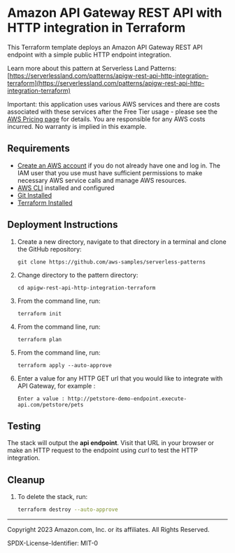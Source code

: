 # Amazon API Gateway REST API with HTTP integration in Terraform

This Terraform template deploys an Amazon API Gateway REST API endpoint with a simple public HTTP endpoint integration.

Learn more about this pattern at Serverless Land Patterns: [https://serverlessland.com/patterns/apigw-rest-api-http-integration-terraform](https://serverlessland.com/patterns/apigw-rest-api-http-integration-terraform)

Important: this application uses various AWS services and there are costs associated with these services after the Free Tier usage - please see the [AWS Pricing page](https://aws.amazon.com/pricing/) for details. You are responsible for any AWS costs incurred. No warranty is implied in this example.

## Requirements

* [Create an AWS account](https://portal.aws.amazon.com/gp/aws/developer/registration/index.html) if you do not already have one and log in. The IAM user that you use must have sufficient permissions to make necessary AWS service calls and manage AWS resources.
* [AWS CLI](https://docs.aws.amazon.com/cli/latest/userguide/install-cliv2.html) installed and configured
* [Git Installed](https://git-scm.com/book/en/v2/Getting-Started-Installing-Git)
* [Terraform Installed](https://developer.hashicorp.com/terraform/downloads)

## Deployment Instructions

1. Create a new directory, navigate to that directory in a terminal and clone the GitHub repository:
    ``` 
    git clone https://github.com/aws-samples/serverless-patterns
    ```
2. Change directory to the pattern directory:
    ```
    cd apigw-rest-api-http-integration-terraform
    ```
3. From the command line, run:
    ```
    terraform init
    ```
4. From the command line, run:
    ```
    terraform plan
    ```
5. From the command line, run:
    ```
    terraform apply --auto-approve
    ```
6. Enter a value for any HTTP GET url that you would like to integrate with API Gateway, for example :
   ```
   Enter a value : http://petstore-demo-endpoint.execute-api.com/petstore/pets
    ```
## Testing

The stack will output the **api endpoint**. Visit that URL in your browser or make an HTTP request to the endpoint using *curl* to test the HTTP integration.
   
## Cleanup
 
1. To delete the stack, run:
    ```bash
    terraform destroy --auto-approve
    ```
----
Copyright 2023 Amazon.com, Inc. or its affiliates. All Rights Reserved.

SPDX-License-Identifier: MIT-0
